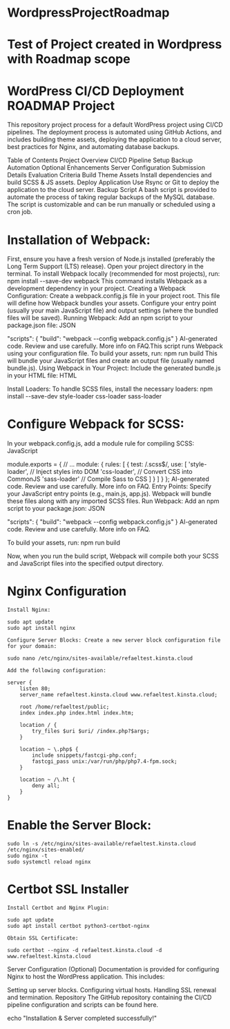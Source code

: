 # WordpressProjectRoadmap

# Test of Project created in Wordpress with Roadmap scope

# WordPress CI/CD Deployment ROADMAP Project
This repository project process for a default WordPress project using CI/CD pipelines. The deployment process is automated using GitHub Actions, and includes building theme assets, deploying the application to a cloud server, best practices for Nginx, and automating database backups.

Table of Contents
Project Overview
CI/CD Pipeline Setup
Backup Automation
Optional Enhancements
Server Configuration
Submission Details
Evaluation Criteria
Build Theme Assets Install dependencies and build SCSS & JS assets. Deploy Application Use Rsync or Git to deploy the application to the cloud server. Backup Script A bash script is provided to automate the process of taking regular backups of the MySQL database. The script is customizable and can be run manually or scheduled using a cron job.

# Installation of Webpack:
First, ensure you have a fresh version of Node.js installed (preferably the Long Term Support (LTS) release).
Open your project directory in the terminal.
To install Webpack locally (recommended for most projects), run:
npm install --save-dev webpack
This command installs Webpack as a development dependency in your project.
Creating a Webpack Configuration:
Create a webpack.config.js file in your project root. This file will define how Webpack bundles your assets.
Configure your entry point (usually your main JavaScript file) and output settings (where the bundled files will be saved).
Running Webpack:
Add an npm script to your package.json file:
JSON

"scripts": {
  "build": "webpack --config webpack.config.js"
}
AI-generated code. Review and use carefully. More info on FAQ.This script runs Webpack using your configuration file.
To build your assets, run:
npm run build
This will bundle your JavaScript files and create an output file (usually named bundle.js).
Using Webpack in Your Project:
Include the generated bundle.js in your HTML file:
HTML

<script src="dist/bundle.js"></script>
Install Loaders:
To handle SCSS files, install the necessary loaders:
npm install --save-dev style-loader css-loader sass-loader

# Configure Webpack for SCSS:
In your webpack.config.js, add a module rule for compiling SCSS:
JavaScript

module.exports = {
  // ...
  module: {
    rules: [
      {
        test: /\.scss$/,
        use: [
          'style-loader', // Inject styles into DOM
          'css-loader',   // Convert CSS into CommonJS
          'sass-loader'   // Compile Sass to CSS
        ]
      }
    ]
  }
};
AI-generated code. Review and use carefully. More info on FAQ.
Entry Points:
Specify your JavaScript entry points (e.g., main.js, app.js).
Webpack will bundle these files along with any imported SCSS files.
Run Webpack:
Add an npm script to your package.json:
JSON

"scripts": {
  "build": "webpack --config webpack.config.js"
}
AI-generated code. Review and use carefully. More info on FAQ.

To build your assets, run:
npm run build

Now, when you run the build script, Webpack will compile both your SCSS and JavaScript files into the specified output directory.

# Nginx Configuration

    Install Nginx:

    sudo apt update
    sudo apt install nginx

    Configure Server Blocks: Create a new server block configuration file for your domain:

    sudo nano /etc/nginx/sites-available/refaeltest.kinsta.cloud

    Add the following configuration:

    server {
        listen 80;
        server_name refaeltest.kinsta.cloud www.refaeltest.kinsta.cloud;

        root /home/refaeltest/public;
        index index.php index.html index.htm;

        location / {
            try_files $uri $uri/ /index.php?$args;
        }

        location ~ \.php$ {
            include snippets/fastcgi-php.conf;
            fastcgi_pass unix:/var/run/php/php7.4-fpm.sock;
        }

        location ~ /\.ht {
            deny all;
        }
    }

#    Enable the Server Block:

    sudo ln -s /etc/nginx/sites-available/refaeltest.kinsta.cloud /etc/nginx/sites-enabled/
    sudo nginx -t
    sudo systemctl reload nginx

# Certbot SSL Installer

    Install Certbot and Nginx Plugin:

    sudo apt update
    sudo apt install certbot python3-certbot-nginx

    Obtain SSL Certificate:

    sudo certbot --nginx -d refaeltest.kinsta.cloud -d www.refaeltest.kinsta.cloud


Server Configuration (Optional) Documentation is provided for configuring Nginx to host the WordPress application. This includes:

Setting up server blocks. Configuring virtual hosts. Handling SSL renewal and termination. Repository The GitHub repository containing the CI/CD pipeline configuration and scripts can be found here.

echo "Installation & Server completed successfully!"
